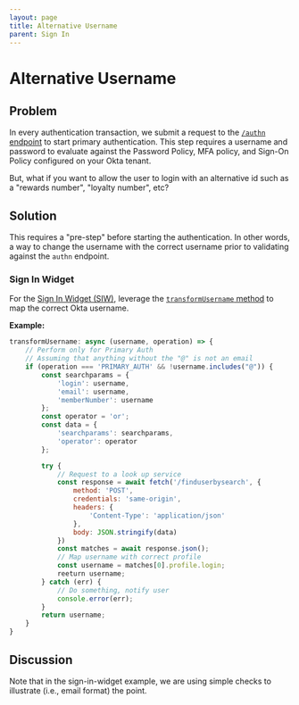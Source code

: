 ```yaml
---
layout: page
title: Alternative Username
parent: Sign In
---
```


# Alternative Username
## Problem
In every authentication transaction, we submit a request to the [`/authn` endpoint](https://developer.okta.com/docs/reference/api/authn/) to start primary authentication. This step requires a username and password to evaluate against the Password Policy, MFA policy, and Sign-On Policy configured on your Okta tenant.

But, what if you want to allow the user to login with an alternative id such as a "rewards number", "loyalty number", etc?

## Solution
This requires a "pre-step" before starting the authentication. In other words, a way to change the username with the correct username prior to validating against the `authn` endpoint.

### Sign In Widget
For the [Sign In Widget (SIW)](https://developer.okta.com/code/javascript/okta_sign-in_widget/), leverage the [`transformUsername` method](https://github.com/okta/okta-signin-widget#username-and-password) to map the correct Okta username.

**Example:**
```js
transformUsername: async (username, operation) => {
    // Perform only for Primary Auth
    // Assuming that anything without the "@" is not an email
    if (operation === 'PRIMARY_AUTH' && !username.includes("@")) {
        const searchparams = {
            'login': username,
            'email': username,
            'memberNumber': username
        };
        const operator = 'or';
        const data = {
            'searchparams': searchparams,
            'operator': operator
        };

        try {
            // Request to a look up service
            const response = await fetch('/finduserbysearch', {
                method: 'POST',
                credentials: 'same-origin',
                headers: {
                    'Content-Type': 'application/json'
                },
                body: JSON.stringify(data)
            })
            const matches = await response.json();
            // Map username with correct profile
            const username = matches[0].profile.login;
            reeturn username;
        } catch (err) {
            // Do something, notify user
            console.error(err);
        }
        return username;
    }
}
```

## Discussion
Note that in the sign-in-widget example, we are using simple checks to illustrate (i.e., email format) the point.